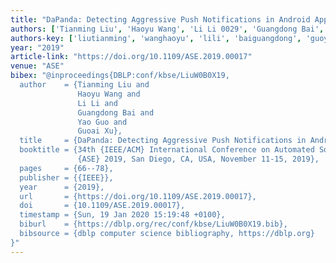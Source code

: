 ```yaml
---
title: "DaPanda: Detecting Aggressive Push Notifications in Android Apps"
authors: ['Tianming Liu', 'Haoyu Wang', 'Li Li 0029', 'Guangdong Bai', 'Yao Guo 0001', 'Guoai Xu']
authors-key: ['liutianming', 'wanghaoyu', 'lili', 'baiguangdong', 'guoyao', 'xuguoai']
year: "2019"
article-link: "https://doi.org/10.1109/ASE.2019.00017"
venue: "ASE"
bibex: "@inproceedings{DBLP:conf/kbse/LiuW0B0X19,
  author    = {Tianming Liu and
               Haoyu Wang and
               Li Li and
               Guangdong Bai and
               Yao Guo and
               Guoai Xu},
  title     = {DaPanda: Detecting Aggressive Push Notifications in Android Apps},
  booktitle = {34th {IEEE/ACM} International Conference on Automated Software Engineering,
               {ASE} 2019, San Diego, CA, USA, November 11-15, 2019},
  pages     = {66--78},
  publisher = {{IEEE}},
  year      = {2019},
  url       = {https://doi.org/10.1109/ASE.2019.00017},
  doi       = {10.1109/ASE.2019.00017},
  timestamp = {Sun, 19 Jan 2020 15:19:48 +0100},
  biburl    = {https://dblp.org/rec/conf/kbse/LiuW0B0X19.bib},
  bibsource = {dblp computer science bibliography, https://dblp.org}
}"
---
```

